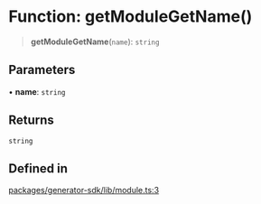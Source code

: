 # Function: getModuleGetName()

> **getModuleGetName**(`name`): `string`

## Parameters

• **name**: `string`

## Returns

`string`

## Defined in

[packages/generator-sdk/lib/module.ts:3](https://github.com/andreisergiu98/baeta/blob/4c16a2c8fa14b6d48e42b6a2c2893542bd64b987/packages/generator-sdk/lib/module.ts#L3)
